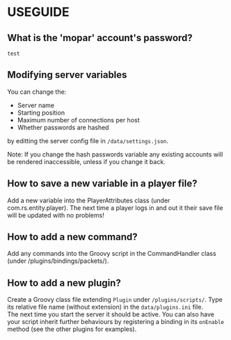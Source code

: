 # USEGUIDE

## What is the 'mopar' account's password?
`test`

## Modifying server variables
You can change the:
* Server name
* Starting position
* Maximum number of connections per host
* Whether passwords are hashed

by editting the server config file in `/data/settings.json`.

Note: If you change the hash passwords variable any existing accounts will be
rendered inaccessible, unless if you change it back.

## How to save a new variable in a player file?
Add a new variable into the PlayerAttributes class (under com.rs.entity.player).
The next time a player logs in and out it their save file will be updated with no problems!

## How to add a new command?
Add any commands into the Groovy script in the CommandHandler class (under /plugins/bindings/packets/).

## How to add a new plugin?
Create a Groovy class file extending `Plugin` under `/plugins/scripts/`.
Type its relative file name (without extension) in the `data/plugins.ini` file.  
The next time you start the server it should be active.
You can also have your script inherit further behaviours by registering a binding in its `onEnable` method (see the other plugins for examples).